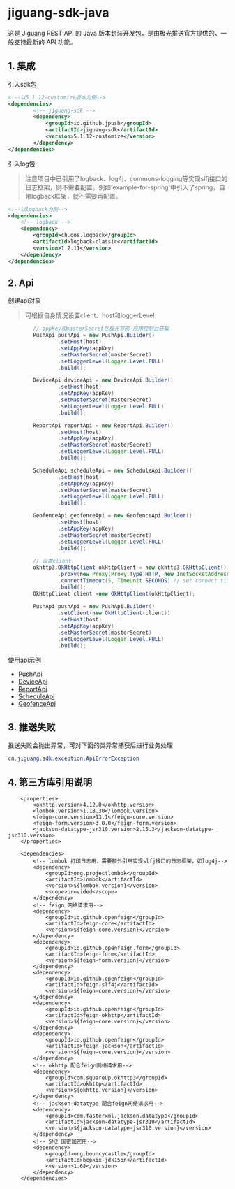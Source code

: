 # jiguang-sdk-java

这是 Jiguang REST API 的 Java 版本封装开发包，是由极光推送官方提供的，一般支持最新的 API 功能。

## 1. 集成
引入sdk包
```xml
<!--以5.1.12-customize版本为例-->
<dependencies>
        <!-- jiguang-sdk -->
        <dependency>
            <groupId>io.github.jpush</groupId>
            <artifactId>jiguang-sdk</artifactId>
            <version>5.1.12-customize</version>
        </dependency>
</dependencies>
```
引入log包
> 注意项目中已引用了logback、log4j、commons-logging等实现slfj接口的日志框架，则不需要配置。例如'example-for-spring'中引入了spring，自带logback框架，就不需要再配置。
```xml
<!--以logback为例-->
<dependencies>
    <!-- logback -->
    <dependency>
        <groupId>ch.qos.logback</groupId>
        <artifactId>logback-classic</artifactId>
        <version>1.2.11</version>
    </dependency>
</dependencies>
```
## 2. Api
创建api对象
> 可根据自身情况设置client、host和loggerLevel
```java
        // appKey和masterSecret在极光官网-应用控制台获取
        PushApi pushApi = new PushApi.Builder()
                .setHost(host)
                .setAppKey(appKey)
                .setMasterSecret(masterSecret)
                .setLoggerLevel(Logger.Level.FULL)
                .build();

        DeviceApi deviceApi = new DeviceApi.Builder()
                .setHost(host)
                .setAppKey(appKey)
                .setMasterSecret(masterSecret)
                .setLoggerLevel(Logger.Level.FULL)
                .build();

        ReportApi reportApi = new ReportApi.Builder()
                .setHost(host)
                .setAppKey(appKey)
                .setMasterSecret(masterSecret)
                .setLoggerLevel(Logger.Level.FULL)
                .build();

        ScheduleApi scheduleApi = new ScheduleApi.Builder()
                .setHost(host)
                .setAppKey(appKey)
                .setMasterSecret(masterSecret)
                .setLoggerLevel(Logger.Level.FULL)
                .build();

        GeofenceApi geofenceApi = new GeofenceApi.Builder()
                .setHost(host)
                .setAppKey(appKey)
                .setMasterSecret(masterSecret)
                .setLoggerLevel(Logger.Level.FULL)
                .build();        
        
        // 设置client
        okhttp3.OkHttpClient okHttpClient = new okhttp3.OkHttpClient().newBuilder()
                .proxy(new Proxy(Proxy.Type.HTTP, new InetSocketAddress("proxy_host", proxy_port))) // set proxy
                .connectTimeout(5, TimeUnit.SECONDS) // set connect timeout
                .build();
        OkHttpClient client =new OkHttpClient(okHttpClient);            
            
        PushApi pushApi = new PushApi.Builder()
                .setClient(new OkHttpClient(client))
                .setHost(host)
                .setAppKey(appKey)
                .setMasterSecret(masterSecret)
                .setLoggerLevel(Logger.Level.FULL)
                .build();
```
使用api示例
* [PushApi](https://github.com/jpush/jiguang-sdk-java/blob/customize/example-for-spring/src/test/java/cn/jiguang/app/api/PushApiTest.java)
* [DeviceApi](https://github.com/jpush/jiguang-sdk-java/blob/customize/example-for-spring/src/test/java/cn/jiguang/app/api/DeviceApiTest.java)
* [ReportApi](https://github.com/jpush/jiguang-sdk-java/blob/customize/example-for-spring/src/test/java/cn/jiguang/app/api/ReportApiTest.java)
* [ScheduleApi](https://github.com/jpush/jiguang-sdk-java/blob/customize/example-for-spring/src/test/java/cn/jiguang/app/api/ScheduleApiTest.java)
* [GeofenceApi](https://github.com/jpush/jiguang-sdk-java/customize/customize/example-for-spring/src/test/java/cn/jiguang/app/api/GeofenceApiTest.java)
## 3. 推送失败
推送失败会抛出异常，可对下面的类异常捕获后进行业务处理
```java
cn.jiguang.sdk.exception.ApiErrorException
```
## 4. 第三方库引用说明
```
    <properties>
        <okhttp.version>4.12.0</okhttp.version>
        <lombok.version>1.18.30</lombok.version>
        <feign-core.version>13.1</feign-core.version>
        <feign-form.version>3.8.0</feign-form.version>
        <jackson-datatype-jsr310.version>2.15.3</jackson-datatype-jsr310.version>
    </properties>

    <dependencies>
        <!-- lombok 打印日志用，需要额外引用实现slfj接口的日志框架，如log4j-->
        <dependency>
            <groupId>org.projectlombok</groupId>
            <artifactId>lombok</artifactId>
            <version>${lombok.version}</version>
            <scope>provided</scope>
        </dependency>
        <!-- feign 网络请求用-->
        <dependency>
            <groupId>io.github.openfeign</groupId>
            <artifactId>feign-core</artifactId>
            <version>${feign-core.version}</version>
        </dependency>
        <dependency>
            <groupId>io.github.openfeign.form</groupId>
            <artifactId>feign-form</artifactId>
            <version>${feign-form.version}</version>
        </dependency>
        <dependency>
            <groupId>io.github.openfeign</groupId>
            <artifactId>feign-slf4j</artifactId>
            <version>${feign-core.version}</version>
        </dependency>
        <dependency>
            <groupId>io.github.openfeign</groupId>
            <artifactId>feign-okhttp</artifactId>
            <version>${feign-core.version}</version>
        </dependency>
        <dependency>
            <groupId>io.github.openfeign</groupId>
            <artifactId>feign-jackson</artifactId>
            <version>${feign-core.version}</version>
        </dependency>
        <!-- okhttp 配合feign网络请求用-->
        <dependency>
            <groupId>com.squareup.okhttp3</groupId>
            <artifactId>okhttp</artifactId>
            <version>${okhttp.version}</version>
        </dependency>
        <!-- jackson-datatype 配合feign网络请求用-->
        <dependency>
            <groupId>com.fasterxml.jackson.datatype</groupId>
            <artifactId>jackson-datatype-jsr310</artifactId>
            <version>${jackson-datatype-jsr310.version}</version>
        </dependency>
        <!-- SM2 国密加密用-->
        <dependency>
            <groupId>org.bouncycastle</groupId>
            <artifactId>bcpkix-jdk15on</artifactId>
            <version>1.68</version>
        </dependency>
    </dependencies>
```
